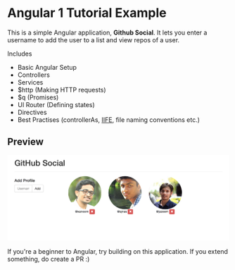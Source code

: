 Angular 1 Tutorial Example
========================

This is a simple Angular application, **Github Social**. It lets you enter a username to add the user to a list and view repos of a user.

Includes
- Basic Angular Setup
- Controllers
- Services
- $http (Making HTTP requests)
- $q (Promises)
- UI Router (Defining states)
- Directives
- Best Practises (controllerAs, [IIFE](https://en.wikipedia.org/wiki/Immediately-invoked_function_expression), file naming conventions etc.)

## Preview
![Preview](/preview.png?raw=true "Preview")


If you're a beginner to Angular, try building on this application. If you extend something, do create a PR :)
